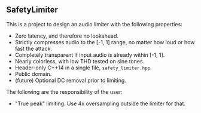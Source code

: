 ## SafetyLimiter

This is a project to design an audio limiter with the following properties:

- Zero latency, and therefore no lookahead.
- Strictly compresses audio to the [-1, 1] range, no matter how loud or how fast the attack.
- Completely transparent if input audio is already within [-1, 1].
- Nearly colorless, with low THD tested on sine tones.
- Header-only C++14 in a single file, `safety_limiter.hpp`.
- Public domain.
- (future) Optional DC removal prior to limiting.

The following are the responsibility of the user:

- "True peak" limiting. Use 4x oversampling outside the limiter for that.
